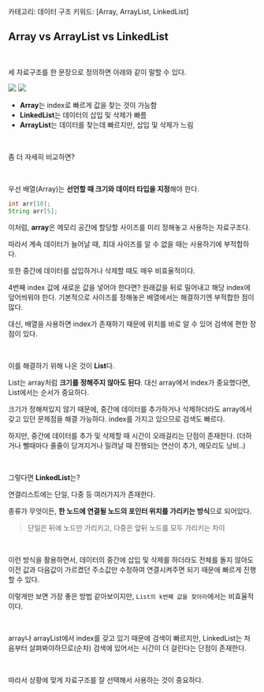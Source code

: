 카테고리: 데이터 구조
키워드: [Array, ArrayList, LinkedList]

## Array vs ArrayList vs LinkedList

<br>

세 자료구조를 한 문장으로 정의하면 아래와 같이 말할 수 있다.



<img src="https://t1.daumcdn.net/cfile/tistory/995E66395B1CFD7D10">

<img src="https://t1.daumcdn.net/cfile/tistory/99250A345B1CFD690C">

<br>

- **Array**는 index로 빠르게 값을 찾는 것이 가능함
- **LinkedList**는 데이터의 삽입 및 삭제가 빠름
- **ArrayList**는 데이터를 찾는데 빠르지만, 삽입 및 삭제가 느림

<br>

좀 더 자세히 비교하면?

<br>

우선 배열(Array)는 **선언할 때 크기와 데이터 타입을 지정**해야 한다.

```java
int arr[10];
String arr[5];
```

이처럼, **array**은 메모리 공간에 할당할 사이즈를 미리 정해놓고 사용하는 자료구조다.

따라서 계속 데이터가 늘어날 때, 최대 사이즈를 알 수 없을 때는 사용하기에 부적합하다.

또한 중간에 데이터를 삽입하거나 삭제할 때도 매우 비효율적이다.

4번째 index 값에 새로운 값을 넣어야 한다면? 원래값을 뒤로 밀어내고 해당 index에 덮어씌워야 한다. 기본적으로 사이즈를 정해놓은 배열에서는 해결하기엔 부적합한 점이 많다.

대신, 배열을 사용하면 index가 존재하기 때문에 위치를 바로 알 수 있어 검색에 편한 장점이 있다.

<br>

이를 해결하기 위해 나온 것이 **List**다.

List는 array처럼 **크기를 정해주지 않아도 된다**. 대신 array에서 index가 중요했다면, List에서는 순서가 중요하다.

크기가 정해져있지 않기 때문에, 중간에 데이터를 추가하거나 삭제하더라도 array에서 갖고 있던 문제점을 해결 가능하다. index를 가지고 있으므로 검색도 빠르다.

하지만, 중간에 데이터를 추가 및 삭제할 때 시간이 오래걸리는 단점이 존재한다. (더하거나 뺄때마다 줄줄이 당겨지거나 밀려날 때 진행되는 연산이 추가, 메모리도 낭비..)

<br>

그렇다면 **LinkedList**는?

연결리스트에는 단일, 다중 등 여러가지가 존재한다.

종류가 무엇이든, **한 노드에 연결될 노드의 포인터 위치를 가리키는 방식**으로 되어있다.

> 단일은 뒤에 노드만 가리키고, 다중은 앞뒤 노드를 모두 가리키는 차이

<br>

이런 방식을 활용하면서, 데이터의 중간에 삽입 및 삭제를 하더라도 전체를 돌지 않아도 이전 값과 다음값이 가르켰던 주소값만 수정하여 연결시켜주면 되기 때문에 빠르게 진행할 수 있다.

이렇게만 보면 가장 좋은 방법 같아보이지만, `List의 k번째 값을 찾아라`에서는 비효율적이다.

<br>

array나 arrayList에서 index를 갖고 있기 때문에 검색이 빠르지만, LinkedList는 처음부터 살펴봐야하므로(순차) 검색에 있어서는 시간이 더 걸린다는 단점이 존재한다. 

<br>

따라서 상황에 맞게 자료구조를 잘 선택해서 사용하는 것이 중요하다.